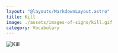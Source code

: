 ```yaml
---
layout: "@layouts/MarkdownLayout.astro"
title: Kill
image: ./assets/images-of-signs/kill.gif
category: Vocabulary
---
```


![Kill](@signs/kill.gif)

